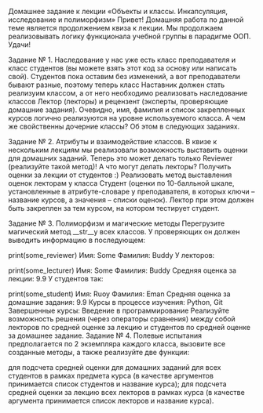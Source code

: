 Домашнее задание к лекции «Объекты и классы. Инкапсуляция, исследование и полиморфизм»
Привет! Домашняя работа по данной теме является продолжением квиза к лекции. Мы продолжаем реализовывать логику функционала учебной группы в парадигме ООП. Удачи!

Задание № 1. Наследование
у нас уже есть класс преподавателя и класс студентов (вы можете взять этот код за основу или написать свой). Студентов пока оставим без изменений, а вот преподаватели бывают разные, поэтому теперь класс Наставник должен стать реализуим классом, а от него необходимо реализовать наследование классов Лектор (лекторы) и рецензент (эксперты, проверяющие домашние задания). Очевидно, имя, фамилия и список закрепленных курсов логично реализуются на уровне используемого класса. А чем же свойственны дочерние классы? Об этом в следующих заданиях.

Задание № 2. Атрибуты и взаимодействие классов.
В квизе к нескольким лекциям мы реализовали возможность выставить оценки для домашних заданий. Теперь это может делать только Reviewer (реализуйте такой метод)! А что могут делать лекторы? Получить оценки за лекции от студентов :) Реализовать метод выставления оценок лекторам у класса Студент (оценки по 10-балльной шкале, установленные в атрибуте-словаре у преподавателя, в которых ключи – название курсов, а значения – списки оценок). Лектор при этом должен быть закреплен за тем курсом, на котором тестирует студент.

Задание № 3. Полиморфизм и магические методы
Перегрузите магический метод __str__у всех классов.
У проверяющих он должен выводить информацию в последующем:

print(some_reviewer)
Имя: Some
Фамилия: Buddy
У лекторов:

print(some_lecturer)
Имя: Some
Фамилия: Buddy
Средняя оценка за лекции: 9.9
У студентов так:

print(some_student)
Имя: Ruoy
Фамилия: Eman
Средняя оценка за домашние задания: 9.9
Курсы в процессе изучения: Python, Git
Завершенные курсы: Введение в программирование
Реализуйте возможность решения (через операторы сравнения) между собой лекторов по средней оценке за лекцию и студентов по средней оценке за домашнее задание.
Задание № 4. Полевые испытания
предполагается по 2 экземпляра каждого класса, вызовите все созданные методы, а также реализуйте две функции:

для подсчета средней оценки для домашних заданий для всех студентов в рамках предмета курса (в качестве аргументов принимается список студентов и название курса);
для подсчета средней оценки за лекцию всех лекторов в рамках курса (в качестве аргумента принимается список лекторов и название курса).
